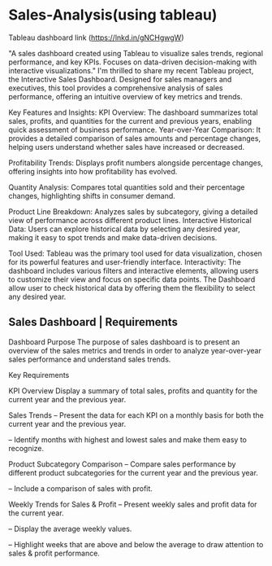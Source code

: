 # Sales-Analysis(using tableau)
Tableau  dashboard link (https://lnkd.in/gNCHgwgW)

"A sales dashboard created using Tableau to visualize sales trends, regional performance, and key KPIs. Focuses on data-driven decision-making with interactive visualizations."
I'm thrilled to share my recent Tableau project, the Interactive Sales Dashboard. Designed for sales managers and executives, this tool provides a comprehensive analysis of sales performance, offering an intuitive overview of key metrics and trends.

Key Features and Insights:
KPI Overview:
The dashboard summarizes total sales, profits, and quantities for the current and previous years, enabling quick assessment of business performance.
Year-over-Year Comparison:
It provides a detailed comparison of sales amounts and percentage changes, helping users understand whether sales have increased or decreased.

Profitability Trends:
Displays profit numbers alongside percentage changes, offering insights into how profitability has evolved.

Quantity Analysis:
Compares total quantities sold and their percentage changes, highlighting shifts in consumer demand.

Product Line Breakdown:
Analyzes sales by subcategory, giving a detailed view of performance across different product lines.
Interactive Historical Data:
Users can explore historical data by selecting any desired year, making it easy to spot trends and make data-driven decisions.

Tool Used: Tableau was the primary tool used for data visualization, chosen for its powerful features and user-friendly interface.
Interactivity: The dashboard includes various filters and interactive elements, allowing users to customize their view and focus on specific data points.
The Dashboard allow user to check historical data by offering them the flexibility to select any desired year.


## Sales Dashboard | Requirements
Dashboard Purpose
The purpose of sales dashboard is to present an overview of the sales metrics and trends in order to analyze year-over-year sales performance and understand sales trends.

Key Requirements

KPI Overview
Display a summary of total sales, profits and quantity for the current year and the previous year.

Sales Trends
 – Present the data for each KPI on a monthly basis for both the current year and the previous year.

 – Identify months with highest and lowest sales and make them easy to recognize.

Product Subcategory Comparison
 – Compare sales performance by different product subcategories for the current year and the previous year.

 – Include a comparison of sales with profit.

Weekly Trends for Sales & Profit
 – Present weekly sales and profit data for the current year.

 – Display the average weekly values.


 – Highlight weeks that are above and below the average to draw attention to sales & profit performance.

